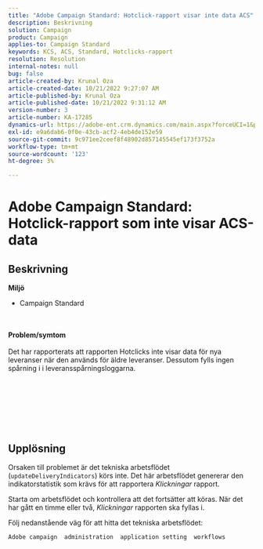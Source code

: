 ```yaml
---
title: "Adobe Campaign Standard: Hotclick-rapport visar inte data ACS"
description: Beskrivning
solution: Campaign
product: Campaign
applies-to: Campaign Standard
keywords: KCS, ACS, Standard, Hotclicks-rapport
resolution: Resolution
internal-notes: null
bug: false
article-created-by: Krunal Oza
article-created-date: 10/21/2022 9:27:07 AM
article-published-by: Krunal Oza
article-published-date: 10/21/2022 9:31:12 AM
version-number: 3
article-number: KA-17285
dynamics-url: https://adobe-ent.crm.dynamics.com/main.aspx?forceUCI=1&pagetype=entityrecord&etn=knowledgearticle&id=610d9583-2251-ed11-bba2-0022480867fb
exl-id: e9a6dab6-0f0e-43cb-acf2-4eb4de152e59
source-git-commit: 9c971ee2ceef8f48902d857145545ef173f3752a
workflow-type: tm+mt
source-wordcount: '123'
ht-degree: 3%

---
```


# Adobe Campaign Standard: Hotclick-rapport som inte visar ACS-data

## Beskrivning

<b>Miljö</b>
- Campaign Standard

<br> <br><b>Problem/symtom</b><br> <br>Det har rapporterats att rapporten Hotclicks inte visar data för nya leveranser när den används för äldre leveranser. Dessutom fylls ingen spårning i i leveransspårningsloggarna.<br> <br>

<br> <br>

<br> 

## Upplösning


Orsaken till problemet är det tekniska arbetsflödet (`updateDeliveryIndicators`) körs inte. Det här arbetsflödet genererar den indikatorstatistik som krävs för att rapportera *Klickningar* rapport.

Starta om arbetsflödet och kontrollera att det fortsätter att köras. När det har gått en timme eller två, *Klickningar* rapporten ska fyllas i.



Följ nedanstående väg för att hitta det tekniska arbetsflödet:

`Adobe campaign  administration  application setting  workflows`
